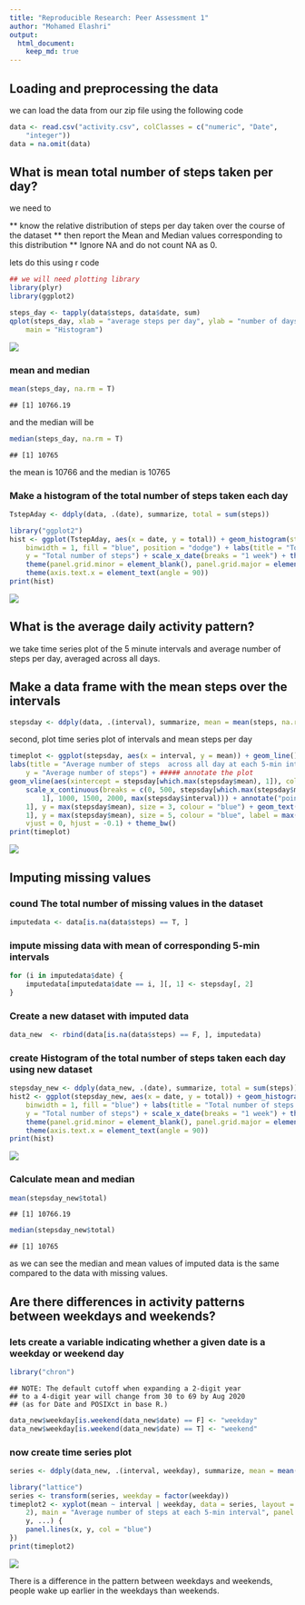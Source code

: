```yaml
---
title: "Reproducible Research: Peer Assessment 1"
author: "Mohamed Elashri"
output: 
  html_document:
    keep_md: true
---
```




## Loading and preprocessing the data

we can load the data from our zip file using the following code 


```r
data <- read.csv("activity.csv", colClasses = c("numeric", "Date", 
    "integer"))
data = na.omit(data)
```




## What is mean total number of steps taken per day?

we need to  

** know the relative distribution of steps per day taken over the course of the dataset
** then report the Mean and Median values corresponding to this distribution
** Ignore NA and do not count NA as 0.

lets do this using r code 


```r
## we will need plotting library 
library(plyr)
library(ggplot2)
```



```r
steps_day <- tapply(data$steps, data$date, sum)
qplot(steps_day, xlab = "average steps per day", ylab = "number of days", binwidth = 1000, 
    main = "Histogram")
```

![](PA1_template_files/figure-html/unnamed-chunk-3-1.png)<!-- -->

### mean and median


```r
mean(steps_day, na.rm = T)
```

```
## [1] 10766.19
```

and the median will be 


```r
median(steps_day, na.rm = T)
```

```
## [1] 10765
```


the mean is 10766 and the median is 10765

### Make a histogram of the total number of steps taken each day



```r
TstepAday <- ddply(data, .(date), summarize, total = sum(steps))

library("ggplot2")
hist <- ggplot(TstepAday, aes(x = date, y = total)) + geom_histogram(stat = "identity", 
    binwidth = 1, fill = "blue", position = "dodge") + labs(title = "Total number of steps each day", 
    y = "Total number of steps") + scale_x_date(breaks = "1 week") + theme_bw() + 
    theme(panel.grid.minor = element_blank(), panel.grid.major = element_blank()) + 
    theme(axis.text.x = element_text(angle = 90))
print(hist)
```

![](PA1_template_files/figure-html/unnamed-chunk-6-1.png)<!-- -->


## What is the average daily activity pattern?

we take time series plot of the 5 minute intervals and average number of steps per day, averaged across all days.


## Make a data frame with the mean steps over the intervals 


```r
stepsday <- ddply(data, .(interval), summarize, mean = mean(steps, na.rm = TRUE))
```

second, plot time series plot of intervals and mean steps per day


```r
timeplot <- ggplot(stepsday, aes(x = interval, y = mean)) + geom_line() + 
labs(title = "Average number of steps  across all day at each 5-min interval", 
    y = "Average number of steps") + ##### annotate the plot
geom_vline(aes(xintercept = stepsday[which.max(stepsday$mean), 1]), colour = "blue") + 
    scale_x_continuous(breaks = c(0, 500, stepsday[which.max(stepsday$mean), 
        1], 1000, 1500, 2000, max(stepsday$interval))) + annotate("point", x = stepsday[which.max(stepsday$mean), 
    1], y = max(stepsday$mean), size = 3, colour = "blue") + geom_text(x = stepsday[which.max(stepsday$mean), 
    1], y = max(stepsday$mean), size = 5, colour = "blue", label = max(stepsday$mean), 
    vjust = 0, hjust = -0.1) + theme_bw()
print(timeplot)
```

![](PA1_template_files/figure-html/unnamed-chunk-8-1.png)<!-- -->



## Imputing missing values

### cound The total number of missing values in the dataset


```r
imputedata <- data[is.na(data$steps) == T, ]
```

### impute missing data with mean of corresponding 5-min intervals


```r
for (i in imputedata$date) {
    imputedata[imputedata$date == i, ][, 1] <- stepsday[, 2]
}
```

### Create a new dataset with imputed data


```r
data_new  <- rbind(data[is.na(data$steps) == F, ], imputedata)
```

### create Histogram of the total number of steps taken each day using new dataset


```r
stepsday_new <- ddply(data_new, .(date), summarize, total = sum(steps))
hist2 <- ggplot(stepsday_new, aes(x = date, y = total)) + geom_histogram(stat = "identity", 
    binwidth = 1, fill = "blue") + labs(title = "Total number of steps each day", 
    y = "Total number of steps") + scale_x_date(breaks = "1 week") + theme_bw() + 
    theme(panel.grid.minor = element_blank(), panel.grid.major = element_blank()) + 
    theme(axis.text.x = element_text(angle = 90))
print(hist)
```

![](PA1_template_files/figure-html/unnamed-chunk-12-1.png)<!-- -->

### Calculate mean and median


```r
mean(stepsday_new$total)
```

```
## [1] 10766.19
```

```r
median(stepsday_new$total)
```

```
## [1] 10765
```

as we can see the median and mean values of imputed data is the same compared to the data with missing values. 

## Are there differences in activity patterns between weekdays and weekends?


### lets create a variable indicating whether a given date is a weekday or weekend day


```r
library("chron")
```

```
## NOTE: The default cutoff when expanding a 2-digit year
## to a 4-digit year will change from 30 to 69 by Aug 2020
## (as for Date and POSIXct in base R.)
```

```r
data_new$weekday[is.weekend(data_new$date) == F] <- "weekday"
data_new$weekday[is.weekend(data_new$date) == T] <- "weekend"
```

### now create time series plot 


```r
series <- ddply(data_new, .(interval, weekday), summarize, mean = mean(steps))
```


```r
library("lattice")
series <- transform(series, weekday = factor(weekday))
timeplot2 <- xyplot(mean ~ interval | weekday, data = series, layout = c(1, 
    2), main = "Average number of steps at each 5-min interval", panel = function(x, 
    y, ...) {
    panel.lines(x, y, col = "blue")
})
print(timeplot2)
```

![](PA1_template_files/figure-html/unnamed-chunk-17-1.png)<!-- -->

There  is a difference in the pattern between weekdays and weekends, people wake up earlier in the weekdays than weekends. 
